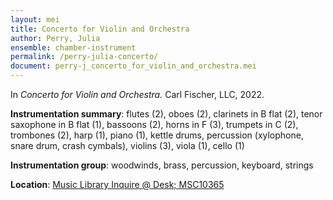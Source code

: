 ```yaml
---
layout: mei
title: Concerto for Violin and Orchestra
author: Perry, Julia
ensemble: chamber-instrument
permalink: /perry-julia-concerto/
document: perry-j_concerto_for_violin_and_orchestra.mei
---
```


In *Concerto for Violin and Orchestra.* Carl Fischer, LLC, 2022.

**Instrumentation summary**: flutes (2), oboes (2), clarinets in B flat (2), tenor saxophone in B flat (1), bassoons (2), horns in F (3), trumpets in C (2), trombones (2), harp (1), piano (1), kettle drums, percussion (xylophone, snare drum, crash cymbals), violins (3), viola (1), cello (1)

**Instrumentation group**: woodwinds, brass, percussion, keyboard, strings

**Location**: <a href="https://tufts.primo.exlibrisgroup.com/permalink/01TUN_INST/1kc9gia/alma991019166566103851" target="_blank">Music Library Inquire @ Desk; MSC10365</a>